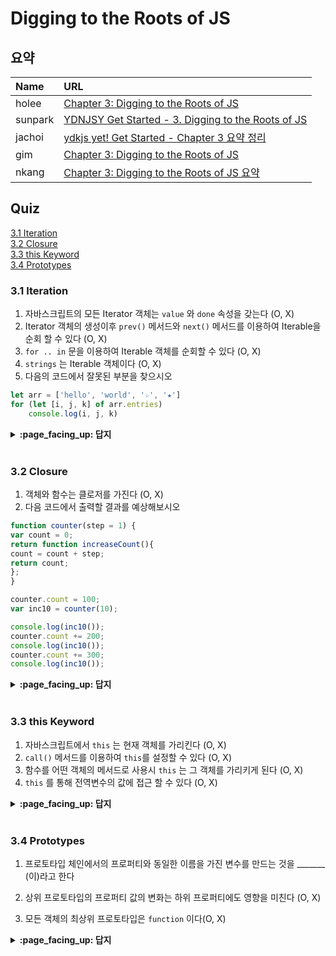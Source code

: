 # Digging to the Roots of JS

## 요약
| Name | URL |
|:---|:---|
| holee | [Chapter 3: Digging to the Roots of JS](https://github.com/hochan222/Everything-in-JavaScript/wiki/Chapter-3:-Digging-to-the-Roots-of-JS) |
| sunpark | [YDNJSY Get Started - 3. Digging to the Roots of JS](https://velog.io/@cos/YDNJSY-Get-Started-3-Digging-to-the-Roots-of-JS) |
| jachoi | [ydkjs yet! Get Started - Chapter 3 요약 정리](https://n00bh4cker.tistory.com/133)|
| gim | [Chapter 3: Digging to the Roots of JS](https://velog.io/@mkitigy/Chapter-3-Digging-to-the-Roots-of-JS)|
| nkang | [Chapter 3: Digging to the Roots of JS 요약](https://www.notion.so/nkk/Chapter-3-Digging-to-the-Roots-of-JS-11887ef9aa714b75921f8823ebbe5dfc)|

## Quiz

[3.1 Iteration](#31---Iteration)<br>
[3.2 Closure](#32---Closure)<br>
[3.3 this Keyword](#33---this-Keyword)<br>
[3.4 Prototypes](#34---Prototypes)<br>

### 3.1    Iteration

1. 자바스크립트의 모든 Iterator 객체는 `value` 와 `done` 속성을 갖는다 (O, X)
2. Iterator 객체의 생성이후 `prev()` 메서드와 `next()` 메서드를 이용하여 Iterable을 순회 할 수 있다 (O, X)
3. `for .. in` 문을 이용하여 Iterable 객체를 순회할 수 있다 (O, X)
4. `strings` 는 Iterable 객체이다 (O, X)
5. 다음의 코드에서 잘못된 부분을 찾으시오
```javascript
let arr = ['hello', 'world', '☆', '★']
for (let [i, j, k] of arr.entries)
	console.log(i, j, k)
```

<details>
<summary> <b> :page_facing_up: 답지 </b>  </summary>
<div markdown="1">

1. 자바스크립트의 모든 Iterator 객체는 `value` 와 `done` 속성을 갖는다 (***O***, X)
> ... the object has value and done properties, where done is a boolean that is false until the iteration over the underlying data source is complete.

2. Iterator 객체의 생성이후 `prev()` 메서드와 `next()` 메서드를 이용하여 Iterable을 순회 할 수 있다 (O, ***X***)

- prev() 메서드는 존재하지 않는다.
- next() 메서드를 이용하여 Iterable 을 순회할 수 있다

3. `for .. in` 문을 이용하여 Iterable 객체를 순회할 수 있다 (O, ***X***)
 -  for .. of 문을 사용한다
 > ES6 also included several mechanisms (syntax and APIs) for standardized consumption of these iterators. One such mechanism is the for..of loop:

4. `strings` 는 Iterable 객체이다 (***O***, X)
 > ES6 defined the basic data structure/collection types in JS as iterables. This includes strings, arrays, maps, sets, and others.

5. 다음의 코드에서 잘못된 부분을 찾으시오
- entries 는 프로퍼티가 아니다 ㅠㅡㅠ
```javascript
let arr = ['hello', 'world', '☆', '★']
for (let [i, j, k] of arr.entries())
	console.log(i, j, k)
	//출력 결과
	// 1 hello undefined
	// 2 world undefined
	// 3 ☆ undefined
	// 4 ★ undefined
```
</div>
</details>
<br>

### 3.2    Closure

1. 객체와 함수는 클로저를 가진다 (O, X)
2. 다음 코드에서 출력할 결과를 예상해보시오
```javascript
function counter(step = 1) {
var count = 0;
return function increaseCount(){
count = count + step;
return count;
};
}

counter.count = 100;
var inc10 = counter(10);

console.log(inc10());
counter.count += 200;
console.log(inc10());
counter.count += 300;
console.log(inc10());
```

<details>
<summary> <b> :page_facing_up: 답지 </b>  </summary>
<div markdown="1">

1. 객체와 함수는 클로저를 가진다 (O, ***X***)
 - 클로저는 함수의 고유한 특성이다
 > We see two definitional characteristics here. First, closure is part of the nature of a function. Objects don’t get closures, functions do

2. 다음 코드에서 출력할 결과를 예상해보시오
- counter() 내의 count 변수는 함수 범위의 스코프를 가지기 때문에 함수 바깥에서는 접근 할 수 없다
```javascript
function counter(step = 1) {
var count = 0;
return function increaseCount(){
count = count + step;
return count;
};
}

counter.count = 100;
var inc10 = counter(10);

console.log(inc10()); // 10
counter.count += 200;
console.log(inc10()); // 20
counter.count += 300;
console.log(inc10()); // 30
```
</div>
</details>
<br>

### 3.3    this Keyword
1. 자바스크립트에서 `this` 는 현재 객체를 가리킨다 (O, X)
2. `call()` 메서드를 이용하여 `this`를 설정할 수 있다 (O, X)
3. 함수를 어떤 객체의 메서드로 사용시 `this` 는 그 객체를 가리키게 된다 (O, X)
4. `this` 를 통해 전역변수의 값에 접근 할 수 있다 (O, X)

<details>
<summary> <b> :page_facing_up: 답지 </b>  </summary>
<div markdown="1">

1. 자바스크립트에서 `this` 는 현재 객체를 가리킨다 (O, ***X***)
- this 는 `execution context` 를 가리킨다
> One common misconception is that a function’s this refers to the functionitself. Because of how this works in other languages, another misconception is that this points the instance that a method belongs to. Both are incorrect. (중략) But functions also have another characteristic besides their scope that influences what they can access. This characteristic is best described as an execution context, and it’s exposed tothe function via its this keyword.

2. `call()` 메서드를 이용하여 `this`를 설정할 수 있다 (***O***, X)
 > A third way to invoke a function is with the call(..) method, which takes an object (otherHomework here) to use for setting the this reference for the function call. The property reference this.topic resolves to "Math".

3. 함수를 어떤 객체의 메서드로 사용시 `this` 는 그 객체를 가리키게 된다 (***O***, X)
>A copy of the assignment function reference is set as a property on the homework object, and then it’s called as homework.assignment(). That means the this for that function call will be the homework object. Hence, this.topic resolves to "JS".

4. `this` 를 통해 전역변수의 값에 접근 할 수 있다 (***O***, X)
> execution context 엔 전역변수도 포함된다
</div>
</details>
<br>

### 3.4    Prototypes

1. 프로토타입 체인에서의 프로퍼티와 동일한 이름을 가진 변수를 만드는 것을 _______ (이)라고 한다

2. 상위 프로토타입의 프로퍼티 값의 변화는 하위 프로퍼티에도 영향을 미친다 (O, X)

3. 모든 객체의 최상위 프로토타입은 `function` 이다(O, X)

<details>
<summary> <b> :page_facing_up: 답지 </b>  </summary>
<div markdown="1">
1. 프로토타입 체인에서의 프로퍼티와 동일한 이름을 가진 변수를 만드는 것을 __shadowing__ (이)라고 한다

> The topic on otherHomework is “shadowing” the property of the same name on the homework object in the chain.

2. 상위 프로토타입의 프로퍼티 값의 변화는 하위 프로퍼티에도 영향을 미친다 (***O***, X)
- 프로토타입 체인을 통해 연결되어 있기에 상위 프로토타입의 프로토타입의 프로퍼티 값의 변화는 하위 프로퍼티에 영향을 미친다

> A series of objects linked together via prototypes is called the “prototype chain.” The purpose of this prototype linkage (i.e., from an object B to another object A) is so that accesses against B for properties/methods that B does not have, are delegated to A to handle. Delegation of property/method access allows two (or more!) objects to cooperate with each other to perform a task.

3. 모든 객체의 최상위 프로토타입은 `function` 이다(O, ***X***)
> 최상위 프로토타입은 `Object` 이다

</div>
</details>
<br>
